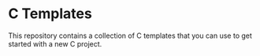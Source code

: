 # C Templates
This repository contains a collection of C templates that you can use to get started with a new C project.  

